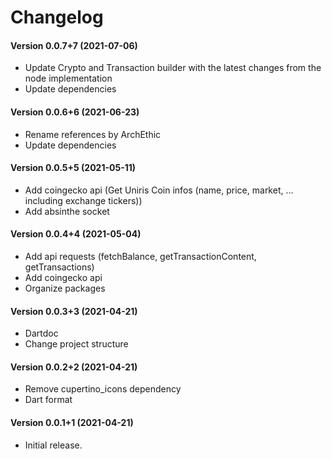 Changelog
=========

#### Version 0.0.7+7 (2021-07-06) 
* Update Crypto and Transaction builder with the latest changes from the node implementation
* Update dependencies

#### Version 0.0.6+6 (2021-06-23) 
* Rename references by ArchEthic 
* Update dependencies

#### Version 0.0.5+5 (2021-05-11) 
* Add coingecko api (Get Uniris Coin infos (name, price, market, ... including exchange tickers))
* Add absinthe socket

#### Version 0.0.4+4 (2021-05-04) 
* Add api requests (fetchBalance, getTransactionContent, getTransactions)
* Add coingecko api
* Organize packages

#### Version 0.0.3+3 (2021-04-21) 
* Dartdoc
* Change project structure

#### Version 0.0.2+2 (2021-04-21) 
* Remove cupertino_icons dependency
* Dart format

#### Version 0.0.1+1 (2021-04-21) 
* Initial release.
